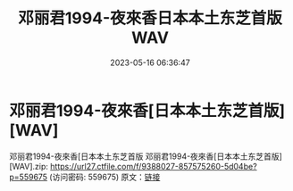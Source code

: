 ﻿---
title: 邓丽君1994-夜來香日本本土东芝首版WAV
date: 2023-05-16 06:36:47
categories: WAV车载音乐、镜像
tags: 华语中文
---
# 邓丽君1994-夜來香[日本本土东芝首版][WAV]

邓丽君1994-夜來香[日本本土东芝首版
邓丽君1994-夜來香[日本本土东芝首版][WAV].zip: https://url27.ctfile.com/f/9388027-857575260-5d04be?p=559675
(访问密码: 559675)
原文：[链接](https://blog.sina.com.cn/s/blog_1647c7e76010311w8.html)